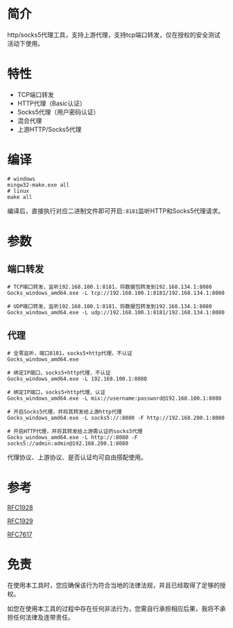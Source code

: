 
# 简介

http/socks5代理工具，支持上游代理，支持tcp端口转发，仅在授权的安全测试活动下使用。

# 特性

- TCP端口转发
- HTTP代理（Basic认证）
- Socks5代理（用户密码认证）
- 混合代理
- 上游HTTP/Socks5代理

# 编译

```shell
# windows
mingw32-make.exe all
# linux
make all
```

编译后，直接执行对应二进制文件即可开启`:8181`监听HTTP和Socks5代理请求。

# 参数

## 端口转发

```shell
# TCP端口转发，监听192.168.100.1:8181，将数据包转发到192.168.134.1:8080
Gocks_windows_amd64.exe -L tcp://192.168.100.1:8181/192.168.134.1:8080

# UDP端口转发，监听192.168.100.1:8181，将数据包转发到192.168.134.1:8080
Gocks_windows_amd64.exe -L udp://192.168.100.1:8181/192.168.134.1:8080
```

## 代理

```shell
# 全零监听，端口8181，socks5+http代理，不认证
Gocks_windows_amd64.exe

# 绑定IP端口，socks5+http代理，不认证
Gocks_windows_amd64.exe -L 192.168.100.1:8080

# 绑定IP端口，socks5+http代理，认证
Gocks_windows_amd64.exe -L mix://username:password@192.168.100.1:8080

# 开启Socks5代理，并将其转发给上游http代理
Gocks_windows_amd64.exe -L socks5://:8080 -F http://192.168.200.1:8080

# 开启HTTP代理，并将其转发给上游需认证的socks5代理
Gocks_windows_amd64.exe -L http://:8080 -F socks5://admin:admin@192.168.200.1:8080
```

代理协议、上游协议、是否认证均可自由搭配使用。

# 参考

[RFC1928](https://datatracker.ietf.org/doc/html/rfc1928)

[RFC1929](https://datatracker.ietf.org/doc/html/rfc1929)

[RFC7617](https://datatracker.ietf.org/doc/html/rfc7617)

# 免责

在使用本工具时，您应确保该行为符合当地的法律法规，并且已经取得了足够的授权。

如您在使用本工具的过程中存在任何非法行为，您需自行承担相应后果，我将不承担任何法律及连带责任。
